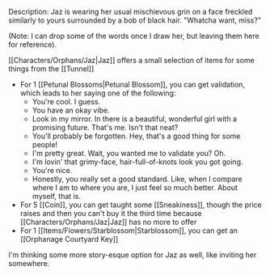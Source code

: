 Description: Jaz is wearing her usual mischievous grin on a face freckled similarly to yours surrounded by a bob of black hair. "Whatcha want, miss?"

(Note: I can drop some of the words once I draw her, but leaving them here for reference).

[[Characters/Orphans/Jaz|Jaz]] offers a small selection of items for some things from the [[Tunnel]]
- For 1 [[Petunal Blossoms|Petunal Blossom]], you can get validation, which leads to her saying one of the following:
	- You're cool. I guess.
	- You have an okay vibe.
	- Look in my mirror. In there is a beautiful, wonderful girl with a promising future. That's me. Isn't that neat?
	- You'll probably be forgotten. Hey, that's a good thing for some people!
	- I'm pretty great. Wait, you wanted me to validate you? Oh.
	- I'm lovin' that grimy-face, hair-full-of-knots look you got going.
	- You're nice.
	- Honestly, you really set a good standard. Like, when I compare where I am to where you are, I just feel so much better. About myself, that is.
- For 5 [[Coin]], you can get taught some [[Sneakiness]], though the price raises and then you can't buy it the third time because [[Characters/Orphans/Jaz|Jaz]] has no more to offer
- For 1 [[Items/Flowers/Starblossom|Starblossom]], you can get an [[Orphanage Courtyard Key]]

I'm thinking some more story-esque option for Jaz as well, like inviting her somewhere.